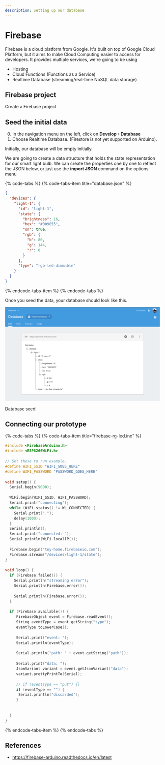 ```yaml
---
description: Setting up our database
---
```


# Firebase

Firebase is a cloud platform from Google. It's built on top of Google Cloud
Platform, but it aims to make Cloud Computing easier to access for developers.
It provides multiple services, we're going to be using

- Hosting
- Cloud Functions (Functions as a Service)
- Realtime Database (streaming/real-time NoSQL data storage)

## Firebase project

Create a Firebase project

## Seed the initial data

0. In the navigation menu on the left, click on **Develop** › **Database**
1. Choose Realtime Database. (Firestore is not yet supported on Arduino).

Initially, our database will be empty initially.

We are going to create a data structure that holds the state representation for
our smart light bulb. We can create the properties one by one to reflect the
JSON below, or just use the **import JSON** command on the options menu


{% code-tabs %}
{% code-tabs-item title="database.json" %}

```json
{
  "devices": {
    "light-1": {
      "id": "light-1",
      "state": {
        "brightness": 16,
        "hex": "#009055",
        "on": true,
        "rgb": {
          "b": 80,
          "g": 144,
          "r": 0
        }
      },
      "type": "rgb-led-dimmable"
    }
  }
}
```
{% endcode-tabs-item %}
{% endcode-tabs %}

Once you seed the data, your database should look like this.

![](../assets/firebase-data.png)

Database seed

## Connecting our prototype

{% code-tabs %}
{% code-tabs-item title="firebase-rg-led.ino" %}

```c
#include <FirebaseArduino.h>
#include <ESP8266WiFi.h>

// Set these to run example.
#define WIFI_SSID "WIFI_GOES_HERE"
#define WIFI_PASSWORD "PASSWORD_GOES_HERE"

void setup() {
  Serial.begin(9600);

  WiFi.begin(WIFI_SSID, WIFI_PASSWORD);
  Serial.print("connecting");
  while (WiFi.status() != WL_CONNECTED) {
    Serial.print(".");
    delay(1000);
  }
  Serial.println();
  Serial.print("connected: ");
  Serial.println(WiFi.localIP());
  
  Firebase.begin("toy-home.firebaseio.com");
  Firebase.stream("/devices/light-1/state");  
}

void loop() {
  if (Firebase.failed()) {
    Serial.println("streaming error");
    Serial.println(Firebase.error());
    
    Serial.println(Firebase.error());
  }
  
  if (Firebase.available()) {
     FirebaseObject event = Firebase.readEvent();
     String eventType = event.getString("type");
     eventType.toLowerCase();
     
     Serial.print("event: ");
     Serial.println(eventType);

     Serial.println("path: " + event.getString("path"));
     
     Serial.print("data: ");
     JsonVariant variant = event.getJsonVariant("data");
     variant.prettyPrintTo(Serial);
     
     // if (eventType == "put") {}
     if (eventType == "") {
      Serial.println("discarded");
     }

     
  }  
}
```
{% endcode-tabs-item %}
{% endcode-tabs %}


## References

- https://firebase-arduino.readthedocs.io/en/latest

